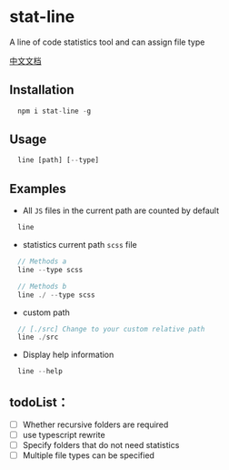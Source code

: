 # stat-line

A line of code statistics tool and can assign file type

[中文文档](https://github.com/sdta25196/stat-line/blob/master/readme_CN.md)

## Installation

```js
  npm i stat-line -g
```

## Usage

```js
  line [path] [--type]
```

## Examples

* All `JS` files in the current path are counted by default
```js
  line   
```
  
* statistics current path `scss` file
```js
  // Methods a
  line --type scss

  // Methods b
  line ./ --type scss 
```

* custom path
```js
  // [./src] Change to your custom relative path
  line ./src
```

* Display help information
```js
  line --help 
```
  
## todoList：

- [ ] Whether recursive folders are required 
- [ ] use typescript rewrite
- [ ] Specify folders that do not need statistics
- [ ] Multiple file types can be specified
